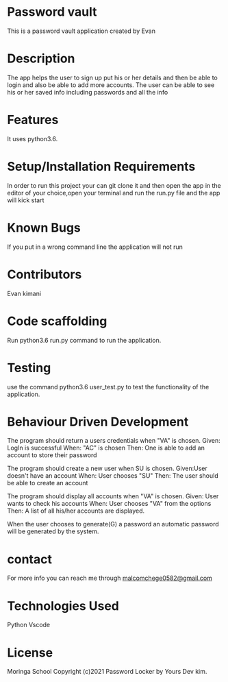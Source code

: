 # Password vault
This is a  password vault application created by Evan 
# Description
The app helps the user to sign up put his or her details and then be able to login and also be able to add more accounts. The user can be able to see his or her saved info including passwords and all the info

# Features
It uses python3.6.

# Setup/Installation Requirements
In order to run this project your can git clone it and then open the app in the editor of your choice,open your terminal and run the run.py file and the app will kick start

# Known Bugs
If you put in a wrong command line the application will not run

# Contributors
Evan kimani

# Code scaffolding
Run python3.6 run.py command to run the application.

# Testing
use the command python3.6 user_test.py to test the functionality of the application.

# Behaviour Driven Development
The program should return a users credentials when "VA" is chosen.
Given: LogIn is successful
When: "AC" is chosen
Then: One is able to add an account to store their password

The program should create a new user when SU is chosen.
Given:User doesn't have an account
When: User chooses "SU"
Then: The user should be able to create an account

The program should display all accounts when "VA" is chosen.
Given: User wants to check his accounts
When: User chooses "VA" from the options
Then: A list of all his/her accounts are displayed.

When the user chooses to generate(G) a password an automatic password will be generated by the system.

# contact 
For more info you can reach me through malcomchege0582@gmail.com

# Technologies Used
Python
Vscode
# License
Moringa School Copyright (c)2021 Password Locker by Yours Dev kim.

